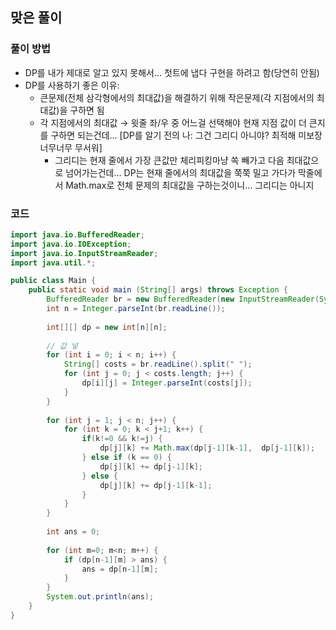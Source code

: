 ## 맞은 풀이

### 풀이 방법

- DP를 내가 제대로 알고 있지 못해서… 첫트에 냅다 구현을 하려고 함(당연히 안됨)
- DP를 사용하기 좋은 이유:
    - 큰문제(전체 삼각형에서의 최대값)을 해결하기 위해 작은문제(각 지점에서의 최대값)을 구하면 됨
    - 각 지점에서의 최대값 → 윗줄 좌/우 중 어느걸 선택해야 현재 지점 값이 더 큰지를 구하면 되는건데… [DP를 알기 전의 나: 그건 그리디 아니야? 최적해 미보장 너무너무 무서워]
        - 그리디는 현재 줄에서 가장 큰값만 체리피킹마냥 쏙 빼가고 다음 최대값으로 넘어가는건데… DP는 현재 줄에서의 최대값을 쭉쭉 밀고 가다가 막줄에서 Math.max로 전체 문제의 최대값을 구하는것이니… 그리디는 아니지

### 코드
```java
import java.io.BufferedReader;
import java.io.IOException;
import java.io.InputStreamReader;
import java.util.*;

public class Main {
	public static void main (String[] args) throws Exception {
		BufferedReader br = new BufferedReader(new InputStreamReader(System.in));
		int n = Integer.parseInt(br.readLine());
		
		int[][] dp = new int[n][n];
		
		// 값 넣
		for (int i = 0; i < n; i++) {
            String[] costs = br.readLine().split(" ");
            for (int j = 0; j < costs.length; j++) {
                dp[i][j] = Integer.parseInt(costs[j]);
            }
        }
		
		for (int j = 1; j < n; j++) {
			for (int k = 0; k < j+1; k++) {
				if(k!=0 && k!=j) {
					dp[j][k] += Math.max(dp[j-1][k-1],  dp[j-1][k]);
				} else if (k == 0) {
					dp[j][k] += dp[j-1][k];
				} else {
					dp[j][k] += dp[j-1][k-1];
				}
			}
		}
		
		int ans = 0;
		
		for (int m=0; m<n; m++) {
			if (dp[n-1][m] > ans) {
				ans = dp[n-1][m];
			}
		}
		System.out.println(ans);
	}
}
```